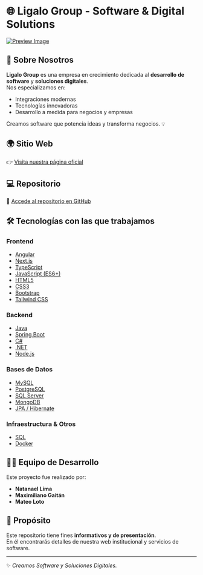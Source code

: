 # 🌐 Ligalo Group - Software & Digital Solutions

[![Preview Image](https://i.postimg.cc/HsPvYc85/busness-image-lgl.png)](https://postimg.cc/LnL3vsT6)

## 🚀 Sobre Nosotros
**Ligalo Group** es una empresa en crecimiento dedicada al **desarrollo de software** y **soluciones digitales**.  
Nos especializamos en:
- Integraciones modernas
- Tecnologías innovadoras
- Desarrollo a medida para negocios y empresas

Creamos software que potencia ideas y transforma negocios. 💡

## 🌍 Sitio Web
👉 [Visita nuestra página oficial](https://lgl-group.vercel.app/)

## 💻 Repositorio
🔗 [Accede al repositorio en GitHub](https://github.com/natanael-lima/lgl-group/tree/develop)

## 🛠️ Tecnologías con las que trabajamos

### Frontend
- [Angular](https://angular.io/)
- [Next.js](https://nextjs.org/)
- [TypeScript](https://www.typescriptlang.org/)
- [JavaScript (ES6+)](https://developer.mozilla.org/es/docs/Web/JavaScript)
- [HTML5](https://developer.mozilla.org/es/docs/Web/HTML)
- [CSS3](https://developer.mozilla.org/es/docs/Web/CSS)
- [Bootstrap](https://getbootstrap.com/)
- [Tailwind CSS](https://tailwindcss.com/)

### Backend
- [Java](https://www.oracle.com/java/)
- [Spring Boot](https://spring.io/projects/spring-boot)
- [C#](https://learn.microsoft.com/es-es/dotnet/csharp/)
- [.NET](https://dotnet.microsoft.com/)
- [Node.js](https://nodejs.org/)

### Bases de Datos
- [MySQL](https://www.mysql.com/)
- [PostgreSQL](https://www.postgresql.org/)
- [SQL Server](https://www.microsoft.com/es-es/sql-server)
- [MongoDB](https://www.mongodb.com/)
- [JPA / Hibernate](https://hibernate.org/)

### Infraestructura & Otros
- [SQL](https://es.wikipedia.org/wiki/SQL)  
- [Docker](https://www.docker.com/)


## 👨‍💻 Equipo de Desarrollo
Este proyecto fue realizado por:
- **Natanael Lima**
- **Maximiliano Gaitán**
- **Mateo Loto**

## 📌 Propósito
Este repositorio tiene fines **informativos y de presentación**.  
En él encontrarás detalles de nuestra web institucional y servicios de software.

---
✨ *Creamos Software y Soluciones Digitales.*
